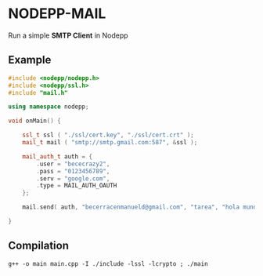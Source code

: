 # NODEPP-MAIL
Run a simple **SMTP Client** in Nodepp

## Example
```cpp
#include <nodepp/nodepp.h>
#include <nodepp/ssl.h>
#include "mail.h"

using namespace nodepp;

void onMain() {

    ssl_t ssl ( "./ssl/cert.key", "./ssl/cert.crt" );
    mail_t mail ( "smtp://smtp.gmail.com:587", &ssl );

    mail_auth_t auth = {
        .user = "bececrazy2",
        .pass = "0123456789",
        .serv = "google.com",
        .type = MAIL_AUTH_OAUTH
    };

    mail.send( auth, "becerracenmanueld@gmail.com", "tarea", "hola mundo!" );

}
```

## Compilation
`g++ -o main main.cpp -I ./include -lssl -lcrypto ; ./main`
